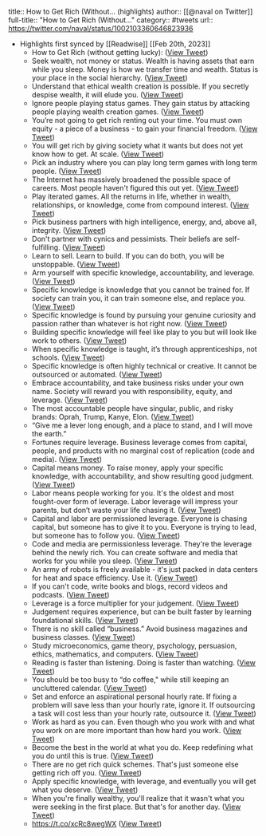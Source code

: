 title:: How to Get Rich (Without... (highlights)
author:: [[@naval on Twitter]]
full-title:: "How to Get Rich (Without..."
category:: #tweets
url:: https://twitter.com/naval/status/1002103360646823936

- Highlights first synced by [[Readwise]] [[Feb 20th, 2023]]
	- How to Get Rich (without getting lucky): ([View Tweet](https://twitter.com/naval/status/1002103360646823936))
	- Seek wealth, not money or status. Wealth is having assets that earn while you sleep. Money is how we transfer time and wealth. Status is your place in the social hierarchy. ([View Tweet](https://twitter.com/naval/status/1002103497725173760))
	- Understand that ethical wealth creation is possible. If you secretly despise wealth, it will elude you. ([View Tweet](https://twitter.com/naval/status/1002103559276478464))
	- Ignore people playing status games. They gain status by attacking people playing wealth creation games. ([View Tweet](https://twitter.com/naval/status/1002103627387813888))
	- You’re not going to get rich renting out your time. You must own equity - a piece of a business - to gain your financial freedom. ([View Tweet](https://twitter.com/naval/status/1002103670400417792))
	- You will get rich by giving society what it wants but does not yet know how to get. At scale. ([View Tweet](https://twitter.com/naval/status/1002103723848450049))
	- Pick an industry where you can play long term games with long term people. ([View Tweet](https://twitter.com/naval/status/1002103770518441989))
	- The Internet has massively broadened the possible space of careers. Most people haven't figured this out yet. ([View Tweet](https://twitter.com/naval/status/1002103832879419392))
	- Play iterated games. All the returns in life, whether in wealth, relationships, or knowledge, come from compound interest. ([View Tweet](https://twitter.com/naval/status/1002103908947263488))
	- Pick business partners with high intelligence, energy, and, above all, integrity. ([View Tweet](https://twitter.com/naval/status/1002103969781448704))
	- Don't partner with cynics and pessimists. Their beliefs are self-fulfilling. ([View Tweet](https://twitter.com/naval/status/1002104083694501890))
	- Learn to sell. Learn to build. If you can do both, you will be unstoppable. ([View Tweet](https://twitter.com/naval/status/1002104154737684480))
	- Arm yourself with specific knowledge, accountability, and leverage. ([View Tweet](https://twitter.com/naval/status/1002104865919664128))
	- Specific knowledge is knowledge that you cannot be trained for. If society can train you, it can train someone else, and replace you. ([View Tweet](https://twitter.com/naval/status/1002104947624722433))
	- Specific knowledge is found by pursuing your genuine curiosity and passion rather than whatever is hot right now. ([View Tweet](https://twitter.com/naval/status/1002105081855016961))
	- Building specific knowledge will feel like play to you but will look like work to others. ([View Tweet](https://twitter.com/naval/status/1002105148733206528))
	- When specific knowledge is taught, it’s through apprenticeships, not schools. ([View Tweet](https://twitter.com/naval/status/1002105194170085376))
	- Specific knowledge is often highly technical or creative. It cannot be outsourced or automated. ([View Tweet](https://twitter.com/naval/status/1002105243767787520))
	- Embrace accountability, and take business risks under your own name. Society will reward you with responsibility, equity, and leverage. ([View Tweet](https://twitter.com/naval/status/1002105652792066048))
	- The most accountable people have singular, public, and risky brands: Oprah, Trump, Kanye, Elon. ([View Tweet](https://twitter.com/naval/status/1002105838713028609))
	- “Give me a lever long enough, and a place to stand, and I will move the earth.”
	- Fortunes require leverage. Business leverage comes from capital, people, and products with no marginal cost of replication (code and media). ([View Tweet](https://twitter.com/naval/status/1002106317064949763))
	- Capital means money. To raise money, apply your specific knowledge, with accountability, and show resulting good judgment. ([View Tweet](https://twitter.com/naval/status/1002106623639212032))
	- Labor means people working for you. It's the oldest and most fought-over form of leverage. Labor leverage will impress your parents, but don’t waste your life chasing it. ([View Tweet](https://twitter.com/naval/status/1002106698889183234))
	- Capital and labor are permissioned leverage. Everyone is chasing capital, but someone has to give it to you. Everyone is trying to lead, but someone has to follow you. ([View Tweet](https://twitter.com/naval/status/1002106775036874752))
	- Code and media are permissionless leverage. They're the leverage behind the newly rich. You can create software and media that works for you while you sleep. ([View Tweet](https://twitter.com/naval/status/1002106893265920000))
	- An army of robots is freely available - it's just packed in data centers for heat and space efficiency. Use it. ([View Tweet](https://twitter.com/naval/status/1002106977273565184))
	- If you can't code, write books and blogs, record videos and podcasts. ([View Tweet](https://twitter.com/naval/status/1002107377598873600))
	- Leverage is a force multiplier for your judgement. ([View Tweet](https://twitter.com/naval/status/1002107570692112384))
	- Judgement requires experience, but can be built faster by learning foundational skills. ([View Tweet](https://twitter.com/naval/status/1002107679353942016))
	- There is no skill called “business.” Avoid business magazines and business classes. ([View Tweet](https://twitter.com/naval/status/1002107808202960896))
	- Study microeconomics, game theory, psychology, persuasion, ethics, mathematics, and computers. ([View Tweet](https://twitter.com/naval/status/1002107869209096192))
	- Reading is faster than listening. Doing is faster than watching. ([View Tweet](https://twitter.com/naval/status/1002107992018333696))
	- You should be too busy to “do coffee," while still keeping an uncluttered calendar. ([View Tweet](https://twitter.com/naval/status/1002108466809323521))
	- Set and enforce an aspirational personal hourly rate. If fixing a problem will save less than your hourly rate, ignore it. If outsourcing a task will cost less than your hourly rate, outsource it. ([View Tweet](https://twitter.com/naval/status/1002108599399661568))
	- Work as hard as you can. Even though who you work with and what you work on are more important than how hard you work. ([View Tweet](https://twitter.com/naval/status/1002108800457883650))
	- Become the best in the world at what you do. Keep redefining what you do until this is true. ([View Tweet](https://twitter.com/naval/status/1002108897551773697))
	- There are no get rich quick schemes. That's just someone else getting rich off you. ([View Tweet](https://twitter.com/naval/status/1002109022420451328))
	- Apply specific knowledge, with leverage, and eventually you will get what you deserve. ([View Tweet](https://twitter.com/naval/status/1002109380706250752))
	- When you're finally wealthy, you'll realize that it wasn't what you were seeking in the first place. But that's for another day. ([View Tweet](https://twitter.com/naval/status/1002109558058237953))
	- https://t.co/xcRc8wegWX ([View Tweet](https://twitter.com/naval/status/1129483486081966080))